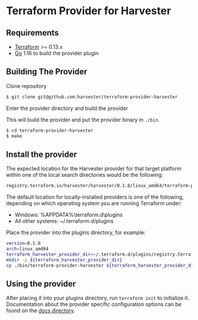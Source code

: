 Terraform Provider for Harvester
==================================

Requirements
------------

- [Terraform](https://www.terraform.io/downloads.html) >= 0.13.x
- [Go](https://golang.org/doc/install) 1.16 to build the provider plugin

Building The Provider
---------------------

Clone repository

```bash
$ git clone git@github.com:harvester/terraform-provider-harvester
```

Enter the provider directory and build the provider

This will build the provider and put the provider binary in `./bin`.

```bash
$ cd terraform-provider-harvester
$ make
```

Install the provider
----------------------
The expected location for the Harvester provider for that target platform within one of the local search directories would be the following:
```bash
registry.terraform.io/harvester/harvester/0.1.0/linux_amd64/terraform-provider-harvester_v0.1.0
```

The default location for locally-installed providers is one of the following, depending on which operating system you are running Terraform under:
* Windows: %APPDATA%\terraform.d\plugins
* All other systems: ~/.terraform.d/plugins

Place the provider into the plugins directory, for example:
```bash
version=0.1.0
arch=linux_amd64
terraform_harvester_provider_dir=~/.terraform.d/plugins/registry.terraform.io/harvester/harvester/${version}/${arch}/
mkdir -p ${terraform_harvester_provider_dir}
cp ./bin/terraform-provider-harvester ${terraform_harvester_provider_dir}/terraform-provider-harvester_v${version}
```

Using the provider
----------------------
After placing it into your plugins directory,  run `terraform init` to initialize it.
Documentation about the provider specific configuration options can be found on the [docs directory](docs).